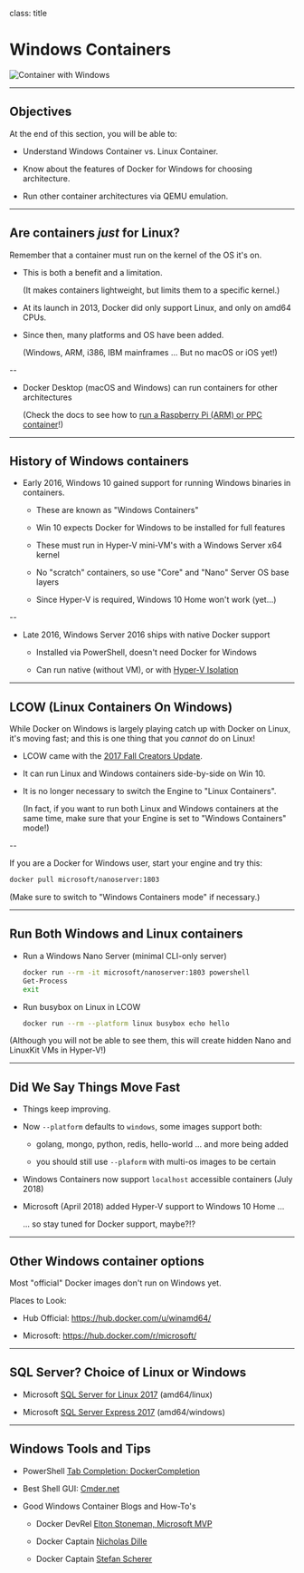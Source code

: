 class: title

# Windows Containers

![Container with Windows](images/windows-containers.jpg)

---

## Objectives

At the end of this section, you will be able to:

* Understand Windows Container vs. Linux Container.

* Know about the features of Docker for Windows for choosing architecture.

* Run other container architectures via QEMU emulation.

---

## Are containers *just* for Linux?

Remember that a container must run on the kernel of the OS it's on.

- This is both a benefit and a limitation.
 
  (It makes containers lightweight, but limits them to a specific kernel.)
 
- At its launch in 2013, Docker did only support Linux, and only on amd64 CPUs.

- Since then, many platforms and OS have been added.

  (Windows, ARM, i386, IBM mainframes ...  But no macOS or iOS yet!)

--

- Docker Desktop (macOS and Windows) can run containers for other architectures

  (Check the docs to see how to [run a Raspberry Pi (ARM) or PPC container](https://docs.docker.com/docker-for-mac/multi-arch/)!)

---

## History of Windows containers

- Early 2016, Windows 10 gained support for running Windows binaries in containers.

  - These are known as "Windows Containers"
  
  - Win 10 expects Docker for Windows to be installed for full features

  - These must run in Hyper-V mini-VM's with a Windows Server x64 kernel 

  - No "scratch" containers, so use "Core" and "Nano" Server OS base layers

  - Since Hyper-V is required, Windows 10 Home won't work (yet...)

--

- Late 2016, Windows Server 2016 ships with native Docker support

  - Installed via PowerShell, doesn't need Docker for Windows

  - Can run native (without VM), or with [Hyper-V Isolation](https://docs.microsoft.com/en-us/virtualization/windowscontainers/manage-containers/hyperv-container)

---

## LCOW (Linux Containers On Windows)

While Docker on Windows is largely playing catch up with Docker on Linux,
it's moving fast; and this is one thing that you *cannot* do on Linux!

- LCOW came with the [2017 Fall Creators Update](https://blog.docker.com/2018/02/docker-for-windows-18-02-with-windows-10-fall-creators-update/).

- It can run Linux and Windows containers side-by-side on Win 10.

- It is no longer necessary to switch the Engine to "Linux Containers".

  (In fact, if you want to run both Linux and Windows containers at the same time,
   make sure that your Engine is set to "Windows Containers" mode!)

--

If you are a Docker for Windows user, start your engine and try this:

```bash
docker pull microsoft/nanoserver:1803
```

(Make sure to switch to "Windows Containers mode" if necessary.)

---

## Run Both Windows and Linux containers

- Run a Windows Nano Server (minimal CLI-only server)

  ```bash
  docker run --rm -it microsoft/nanoserver:1803 powershell
  Get-Process
  exit
  ```

- Run busybox on Linux in LCOW

  ```bash
  docker run --rm --platform linux busybox echo hello
  ```

(Although you will not be able to see them, this will create hidden
Nano and LinuxKit VMs in Hyper-V!)

---

## Did We Say Things Move Fast

- Things keep improving.

- Now `--platform` defaults to `windows`, some images support both:

  - golang, mongo, python, redis, hello-world ... and more being added

  - you should still use `--plaform` with multi-os images to be certain 

- Windows Containers now support `localhost` accessible containers (July 2018)

- Microsoft (April 2018) added Hyper-V support to Windows 10 Home ...

  ... so stay tuned for Docker support, maybe?!?

---

## Other Windows container options

Most "official" Docker images don't run on Windows yet.

Places to Look:

  - Hub Official: https://hub.docker.com/u/winamd64/ 
  
  - Microsoft: https://hub.docker.com/r/microsoft/

---

## SQL Server? Choice of Linux or Windows

- Microsoft [SQL Server for Linux 2017](https://hub.docker.com/r/microsoft/mssql-server-linux/) (amd64/linux)

- Microsoft [SQL Server Express 2017](https://hub.docker.com/r/microsoft/mssql-server-windows-express/) (amd64/windows)

---

## Windows Tools and Tips

- PowerShell [Tab Completion: DockerCompletion](https://github.com/matt9ucci/DockerCompletion)

- Best Shell GUI: [Cmder.net](http://cmder.net/)

- Good Windows Container Blogs and How-To's

  - Docker DevRel [Elton Stoneman, Microsoft MVP](https://blog.sixeyed.com/)

  - Docker Captain [Nicholas Dille](https://dille.name/blog/)

  - Docker Captain [Stefan Scherer](https://stefanscherer.github.io/) 
